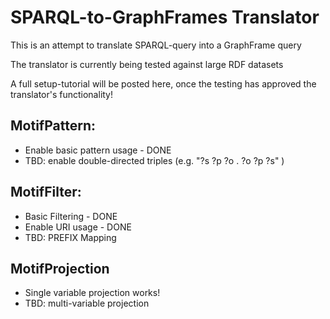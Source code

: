 # SPARQL-to-GraphFrames Translator
This is an attempt to translate SPARQL-query into a GraphFrame query

The translator is currently being tested against large RDF datasets

A full setup-tutorial will be posted here, once the testing has approved the translator's functionality!

MotifPattern:
---
* Enable basic pattern usage - DONE
* TBD: enable double-directed triples (e.g. "?s ?p ?o . ?o ?p ?s" )

MotifFilter:
---
* Basic Filtering - DONE
* Enable URI usage - DONE
* TBD: PREFIX Mapping 

MotifProjection 
---
* Single variable projection works!
* TBD: multi-variable projection
